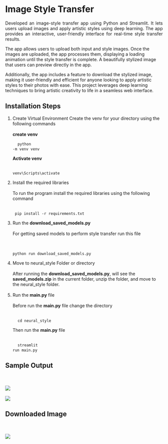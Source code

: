 <h1>Image Style Transfer</h1>
<p align = "justify">
Developed an image-style transfer app using Python and Streamlit. It lets users upload images and apply artistic styles using deep learning. 
The app provides an interactive, user-friendly interface for real-time style transfer results.

The app allows users to upload both input and style images. Once the images are uploaded, the app processes them, displaying a loading animation until the style transfer is complete. 
A beautifully stylized image that users can preview directly in the app.

Additionally, the app includes a feature to download the stylized image, making it user-friendly and efficient for anyone looking to apply artistic styles to their photos with ease. 
This project leverages deep learning techniques to bring artistic creativity to life in a seamless web interface.
</p>

<h2>Installation Steps</h2>

1. Create Virtual Environment
   Create the venv for your directory using the following commands 
   <br>
   <br>
   <b>create venv</b>
       <pre>
         <code>
             python -m venv venv
         </code>
       </pre>
   <b>Activate venv</b>
       <pre>
         <code>
             venv\Scripts\activate
         </code>
       </pre>
2. Install the required libraries
   <br>
   <br>
   To run the program install the required libraries using the following command
   <br>
   <br>
       <pre>
         <code>
             pip install -r requirements.txt
         </code>
       </pre>
3. Run the <b>download_saved_models.py</b>
   <br>
   <br>
   For getting saved models to perform style transfer run this file
   <br>
   <br>
       <pre>
         <code>
             python run download_saved_models.py
         </code>
       </pre>
4. Move to neural_style Folder or directory
   <br>
   <br>
   After running the <b>download_saved_models.py</b>, will see the <b>saved_models.zip</b> in the current folder,
   unzip the folder, and move to the neural_style folder.
   <br>
   <br>
6. Run the <b>main.py</b> file
   <br>
   <br>
   Before run the <b>main.py</b> file change the directory
   <br>
   <br>
       <pre>
         <code>
             cd neural_style
         </code>
       </pre>
   Then run the <b>main.py</b> file
   <br>
   <br>
       <pre>
         <code>
             streamlit run main.py
         </code>
       </pre>
     

<h2>Sample Output</h2>
<br>
<br>
   <img src="https://github.com/mariyaviswa/Image_Style_Transfer_Streamlit/blob/master/sample_output%20(1).png">
   <br>
   <br>
   <img src="https://github.com/mariyaviswa/Image_Style_Transfer_Streamlit/blob/master/sample_output%20(2).png">
<h2> Downloaded Image </h2>
   <br>
   <br>
   <img src="https://github.com/mariyaviswa/Image_Style_Transfer_Streamlit/blob/master/sample_output%20(1).jpg">


   
   
   
   
   
